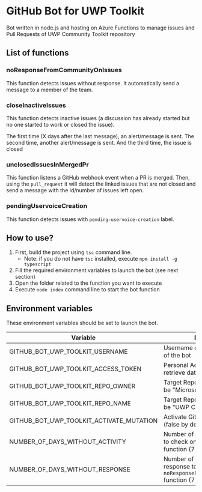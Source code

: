 # GitHub Bot for UWP Toolkit

Bot written in node.js and hosting on Azure Functions to manage issues and Pull Requests of UWP Community Toolkit repository

## List of functions

### noResponseFromCommunityOnIssues

This function detects issues without response.
It automatically send a message to a member of the team.

### closeInactiveIssues

This function detects inactive issues (a discussion has already started but no one started to work or closed the issue).

The first time (X days after the last message), an alert/message is sent.
The second time, another alert/message is sent.
And the third time, the issue is closed

### unclosedIssuesInMergedPr

This function listens a GitHub webhook event when a PR is merged.
Then, using the `pull_request` it will detect the linked issues that are not closed and send a message with the id/number of issues left open.

### pendingUservoiceCreation

This function detects issues with `pending-uservoice-creation` label.

## How to use?

1. First, build the project using `tsc` command line.
    * Note: if you do not have `tsc` installed, execute `npm install -g typescript`
2. Fill the required environment variables to launch the bot (see next section)
3. Open the folder related to the function you want to execute
4. Execute `node index` command line to start the bot function

## Environment variables

These environment variables should be set to launch the bot.

| Variable | Description |
|-|-|
| GITHUB_BOT_UWP_TOOLKIT_USERNAME               | Username of the GitHub account of the bot |
| GITHUB_BOT_UWP_TOOLKIT_ACCESS_TOKEN           | Personal Access Token used to retrieve data from the GitHub API |
| GITHUB_BOT_UWP_TOOLKIT_REPO_OWNER             | Target Repository owner (should be "Microsoft") |
| GITHUB_BOT_UWP_TOOLKIT_REPO_NAME              | Target Repository name (should be "UWP Community Toolkit") |
| GITHUB_BOT_UWP_TOOLKIT_ACTIVATE_MUTATION      | Activate GitHub mutation calls (false by default) |
| NUMBER_OF_DAYS_WITHOUT_ACTIVITY               | Number of days without activity to check on `closeInactiveIssues` function (7 days by default) |
| NUMBER_OF_DAYS_WITHOUT_RESPONSE               | Number of days without response to check on `noResponseFromCommunityOnIssues` function (7 days by default) |